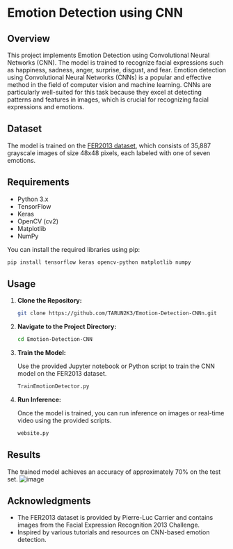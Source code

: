# Emotion Detection using CNN

## Overview

This project implements Emotion Detection using Convolutional Neural Networks (CNN). The model is trained to recognize facial expressions such as happiness, sadness, anger, surprise, disgust, and fear. Emotion detection using Convolutional Neural Networks (CNNs) is a popular and effective method in the field of computer vision and machine learning. CNNs are particularly well-suited for this task because they excel at detecting patterns and features in images, which is crucial for recognizing facial expressions and emotions.

## Dataset

The model is trained on the [FER2013 dataset](https://www.kaggle.com/deadskull7/fer2013), which consists of 35,887 grayscale images of size 48x48 pixels, each labeled with one of seven emotions.

## Requirements

- Python 3.x
- TensorFlow
- Keras
- OpenCV (cv2)
- Matplotlib
- NumPy

You can install the required libraries using pip:

```bash
pip install tensorflow keras opencv-python matplotlib numpy
```

## Usage

1. **Clone the Repository:**

    ```bash
    git clone https://github.com/TARUN2K3/Emotion-Detection-CNNn.git
    ```

2. **Navigate to the Project Directory:**

    ```bash
    cd Emotion-Detection-CNN
    ```

3. **Train the Model:**

    Use the provided Jupyter notebook or Python script to train the CNN model on the FER2013 dataset.

    ```bash
    TrainEmotionDetector.py
    ```

4. **Run Inference:**

    Once the model is trained, you can run inference on images or real-time video using the provided scripts.
    ```bash
    website.py
    ```

## Results

The trained model achieves an accuracy of approximately 70% on the test set.
![image](https://github.com/TARUN2K3/Emotion-Detection-CNN/assets/127468524/0f7102a5-6181-457c-be1b-e2a59067a74f)


## Acknowledgments

- The FER2013 dataset is provided by Pierre-Luc Carrier and contains images from the Facial Expression Recognition 2013 Challenge.
- Inspired by various tutorials and resources on CNN-based emotion detection.


